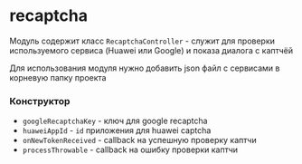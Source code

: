 recaptcha
=====

Модуль содержит класс `RecaptchaController` - служит для проверки используемого сервиса (Huawei или Google) и показа диалога с каптчёй

Для использования модуля нужно добавить json файл с сервисами в корневую папку проекта

### Конструктор
* `googleRecaptchaKey` - ключ для google recaptcha
* `huaweiAppId` - `id` приложения для huawei captcha
* `onNewTokenReceived` - callback на успешную проверку каптчи
* `processThrowable` - callback на ошибку проверки каптчи
